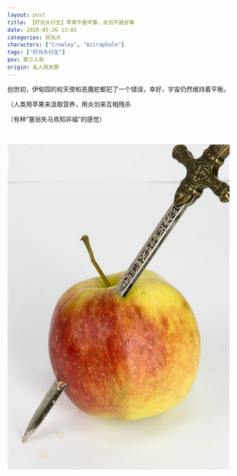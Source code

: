 ```yaml
---
layout: post
title: 【好兆头衍生】苹果不是坏事，炎剑不是好事
date: 2020-05-26 13:01
categories: 好兆头
characters: ["Crowley", "Aziraphale"]
tags: ["好兆头衍生"]
pov: 第三人称
origin: 名人朋友圈
---
```


创世初，伊甸园的权天使和恶魔蛇都犯了一个错误，幸好，宇宙仍然维持着平衡。

（人类用苹果来汲取营养，用炎剑来互相残杀

（有种“塞翁失马焉知非福”的感觉）

<br><br>
![](https://raw.githubusercontent.com/junesirius/junesirius.github.io/master/assets/images/mrpyq/2020-05-26-GO-Apple-not-evil.jpg)
